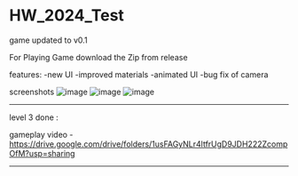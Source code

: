 # HW_2024_Test

game updated to v0.1

For Playing Game download the Zip from release

features:
-new UI
-improved materials 
-animated UI
-bug fix of camera

screenshots 
![image](https://github.com/user-attachments/assets/eaaf90db-6f2a-4d27-a9b1-5b555a020e07)
![image](https://github.com/user-attachments/assets/3689db6a-b020-4297-9b53-cd6e558607a0)
![image](https://github.com/user-attachments/assets/aa48c623-8dd9-48a8-8179-7e1aa9ad0015)

-----------------------------------------------------------------------------------------------------------------

level 3 done :

gameplay video - https://drive.google.com/drive/folders/1usFAGyNLr4ltfrUgD9JDH222ZcompOfM?usp=sharing

-----------------------------------------------------------------------------------------------------------------
